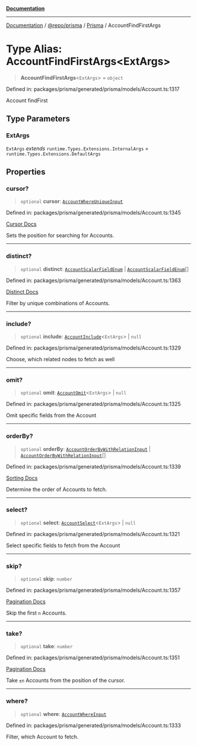 [**Documentation**](../../../../../README.md)

***

[Documentation](../../../../../README.md) / [@repo/prisma](../../../README.md) / [Prisma](../README.md) / AccountFindFirstArgs

# Type Alias: AccountFindFirstArgs\<ExtArgs\>

> **AccountFindFirstArgs**\<`ExtArgs`\> = `object`

Defined in: packages/prisma/generated/prisma/models/Account.ts:1317

Account findFirst

## Type Parameters

### ExtArgs

`ExtArgs` *extends* `runtime.Types.Extensions.InternalArgs` = `runtime.Types.Extensions.DefaultArgs`

## Properties

### cursor?

> `optional` **cursor**: [`AccountWhereUniqueInput`](AccountWhereUniqueInput.md)

Defined in: packages/prisma/generated/prisma/models/Account.ts:1345

[Cursor Docs](https://www.prisma.io/docs/concepts/components/prisma-client/pagination#cursor-based-pagination)

Sets the position for searching for Accounts.

***

### distinct?

> `optional` **distinct**: [`AccountScalarFieldEnum`](AccountScalarFieldEnum.md) \| [`AccountScalarFieldEnum`](AccountScalarFieldEnum.md)[]

Defined in: packages/prisma/generated/prisma/models/Account.ts:1363

[Distinct Docs](https://www.prisma.io/docs/concepts/components/prisma-client/distinct)

Filter by unique combinations of Accounts.

***

### include?

> `optional` **include**: [`AccountInclude`](AccountInclude.md)\<`ExtArgs`\> \| `null`

Defined in: packages/prisma/generated/prisma/models/Account.ts:1329

Choose, which related nodes to fetch as well

***

### omit?

> `optional` **omit**: [`AccountOmit`](AccountOmit.md)\<`ExtArgs`\> \| `null`

Defined in: packages/prisma/generated/prisma/models/Account.ts:1325

Omit specific fields from the Account

***

### orderBy?

> `optional` **orderBy**: [`AccountOrderByWithRelationInput`](AccountOrderByWithRelationInput.md) \| [`AccountOrderByWithRelationInput`](AccountOrderByWithRelationInput.md)[]

Defined in: packages/prisma/generated/prisma/models/Account.ts:1339

[Sorting Docs](https://www.prisma.io/docs/concepts/components/prisma-client/sorting)

Determine the order of Accounts to fetch.

***

### select?

> `optional` **select**: [`AccountSelect`](AccountSelect.md)\<`ExtArgs`\> \| `null`

Defined in: packages/prisma/generated/prisma/models/Account.ts:1321

Select specific fields to fetch from the Account

***

### skip?

> `optional` **skip**: `number`

Defined in: packages/prisma/generated/prisma/models/Account.ts:1357

[Pagination Docs](https://www.prisma.io/docs/concepts/components/prisma-client/pagination)

Skip the first `n` Accounts.

***

### take?

> `optional` **take**: `number`

Defined in: packages/prisma/generated/prisma/models/Account.ts:1351

[Pagination Docs](https://www.prisma.io/docs/concepts/components/prisma-client/pagination)

Take `±n` Accounts from the position of the cursor.

***

### where?

> `optional` **where**: [`AccountWhereInput`](AccountWhereInput.md)

Defined in: packages/prisma/generated/prisma/models/Account.ts:1333

Filter, which Account to fetch.

